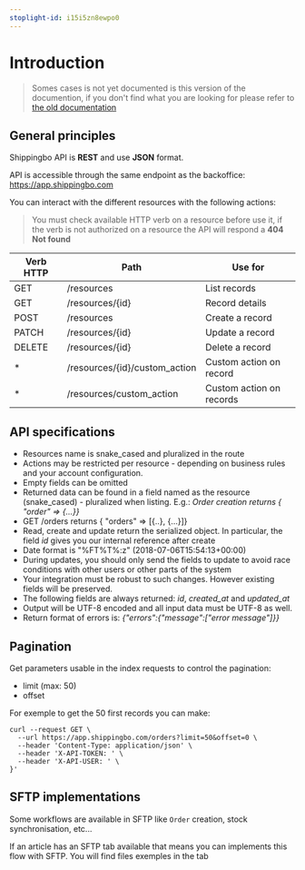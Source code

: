 ```yaml
---
stoplight-id: i15i5zn8ewpo0
---
```


# Introduction

<!-- theme: warning -->
> Somes cases is not yet documented is this version of the documention, if you don't find what you are looking for please refer to [the old documentation](https://developer.shippingbo.com/docs/api/branches/main/azqm8hjs8olad-general-principles)

## General principles

Shippingbo API is **REST** and use **JSON** format.

API is accessible through the same endpoint as the backoffice: https://app.shippingbo.com

You can interact with the different resources with the following actions:

> You must check available HTTP verb on a resource before use it, if the verb is not authorized on a resource the API will respond a **404 Not found**

| Verb HTTP  |Path|Use for|
|---|---|---|
|GET|/resources|List records|
|GET|/resources/{id}|Record details|
|POST|/resources|Create a record|
|PATCH|/resources/{id}|Update a record|
|DELETE|/resources/{id}|Delete a record|
|*|/resources/{id}/custom_action|Custom action on record|
|*|/resources/custom_action|Custom action on records|

## API specifications

- Resources name is snake_cased and pluralized in the route
- Actions may be restricted per resource - depending on business rules and your account configuration.
- Empty fields can be omitted
- Returned data can be found in a field named as the resource (snake_cased) - pluralized when listing. E.g.: *Order creation returns { "order" => {...}}*
- GET /orders returns { "orders" => [{..}, {...}]}
- Read, create and update return the serialized object. In particular, the field *id* gives you our internal reference after create
- Date format is "%FT%T%:z" (2018-07-06T15:54:13+00:00)
- During updates, you should only send the fields to update to avoid race conditions with other users or other parts of the system
- Your integration must be robust to such changes. However existing fields will be preserved.
- The following fields are always returned: *id*, *created_at* and *updated_at*
- Output will be UTF-8 encoded and all input data must be UTF-8 as well.
- Return format of errors is: *{"errors":{"message":["error message"]}}*

## Pagination

Get parameters usable in the index requests to control the pagination:

- limit (max: 50)
- offset

For exemple to get the 50 first records you can make:

```curl
curl --request GET \
  --url https://app.shippingbo.com/orders?limit=50&offset=0 \
  --header 'Content-Type: application/json' \
  --header 'X-API-TOKEN: ' \
  --header 'X-API-USER: ' \
}'
```

## SFTP implementations

Some workflows are available in SFTP like `Order` creation, stock synchronisation, etc...

If an article has an SFTP tab available that means you can implements this flow with SFTP. You will find files exemples in the tab